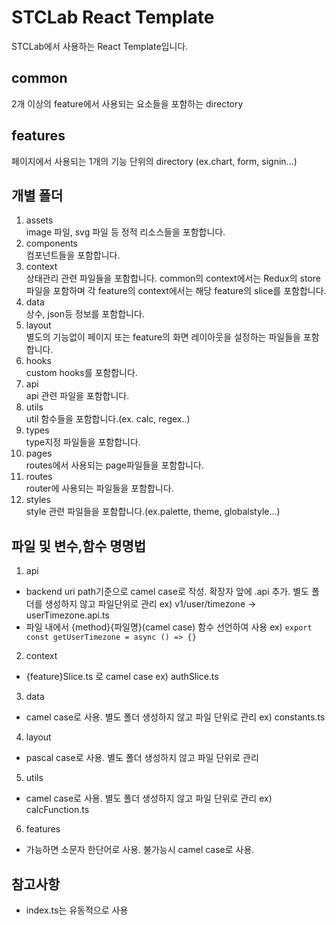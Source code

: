 # STCLab React Template

STCLab에서 사용하는 React Template입니다.

## common

2개 이상의 feature에서 사용되는 요소들을 포함하는 directory

## features

페이지에서 사용되는 1개의 기능 단위의 directory (ex.chart, form, signin...)

## 개별 폴더

1. assets  
   image 파일, svg 파일 등 정적 리소스들을 포함합니다.
2. components  
   컴포넌트들을 포함합니다.
3. context  
   상태관리 관련 파일들을 포함합니다.
   common의 context에서는 Redux의 store파일을 포함하며 각 feature의 context에서는 해당 feature의 slice를 포함합니다.
4. data  
   상수, json등 정보를 포함합니다.
5. layout  
   별도의 기능없이 페이지 또는 feature의 화면 레이아웃을 설정하는 파일들을 포함합니다.
6. hooks  
   custom hooks를 포함합니다.
7. api  
   api 관련 파일을 포함합니다.
8. utils  
   util 함수들을 포함합니다.(ex. calc, regex..)
9. types  
   type지정 파일들을 포함합니다.
10. pages  
    routes에서 사용되는 page파일들을 포함합니다.
11. routes  
    router에 사용되는 파일들을 포함합니다.
12. styles  
    style 관련 파일들을 포함합니다.(ex.palette, theme, globalstyle...)

## 파일 및 변수,함수 명명법

1. api

- backend uri path기준으로 camel case로 작성. 확장자 앞에 .api 추가. 별도 폴더를 생성하지 않고 파일단위로 관리
  ex) v1/user/timezone -> userTimezone.api.ts
- 파일 내에서 {method}{파일명}(camel case) 함수 선언하여 사용
  ex) `export const getUserTimezone = async () => {}`

2. context

- {feature}Slice.ts 로 camel case
  ex) authSlice.ts

3. data

- camel case로 사용. 별도 폴더 생성하지 않고 파일 단위로 관리
  ex) constants.ts

4. layout

- pascal case로 사용. 별도 폴더 생성하지 않고 파일 단위로 관리

5. utils

- camel case로 사용. 별도 폴더 생성하지 않고 파일 단위로 관리
  ex) calcFunction.ts

6. features

- 가능하면 소문자 한단어로 사용. 불가능시 camel case로 사용.

## 참고사항

- index.ts는 유동적으로 사용
